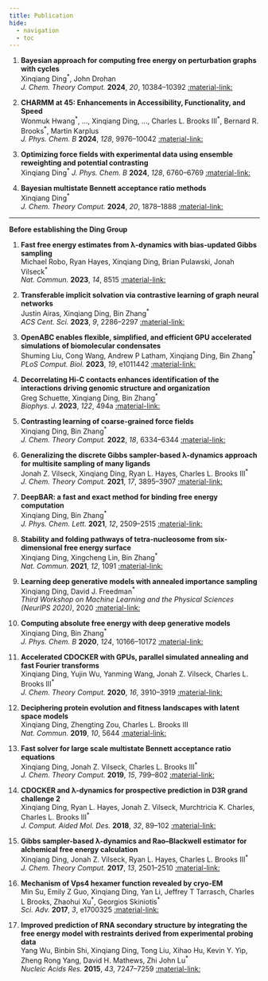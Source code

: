 ```yaml
---
title: Publication
hide:
  - navigation
  - toc
---
```


1. **Bayesian approach for computing free energy on perturbation graphs with cycles**   
Xinqiang Ding<sup>\*</sup>, John Drohan  
*J. Chem. Theory Comput.* **2024**, *20*, 10384–10392
[:material-link:](https://pubs.acs.org/doi/full/10.1021/acs.jctc.4c00948)

1. **CHARMM at 45: Enhancements in Accessibility, Functionality, and Speed**  
Wonmuk Hwang<sup>\*</sup>, ..., Xinqiang Ding, ..., Charles L. Brooks III<sup>\*</sup>, Bernard R. Brooks<sup>\*</sup>, Martin Karplus  
*J. Phys. Chem. B* **2024**, *128*, 9976–10042
[:material-link:](https://pubs.acs.org/doi/full/10.1021/acs.jpcb.4c04100)

1. **Optimizing force fields with experimental data using ensemble reweighting and potential contrasting**  
Xinqiang Ding<sup>\*</sup> 
*J. Phys. Chem. B* **2024**, *128*, 6760–6769
[:material-link:](https://pubs.acs.org/doi/10.1021/acs.jpcb.4c02147)

1. **Bayesian multistate Bennett acceptance ratio methods**  
Xinqiang Ding<sup>\*</sup>  
*J. Chem. Theory Comput.* **2024**, *20*, 1878–1888
[:material-link:](https://pubs.acs.org/doi/10.1021/acs.jctc.3c01212)
---
**Before establishing the Ding Group**

1. **Fast free energy estimates from λ-dynamics with bias-updated Gibbs sampling**  
Michael Robo, Ryan Hayes, Xinqiang Ding, Brian Pulawski, Jonah Vilseck<sup>\*</sup>  
*Nat. Commun.* **2023**, *14*, 8515
[:material-link:](https://www.nature.com/articles/s41467-023-44208-9)

1. **Transferable implicit solvation via contrastive learning of graph neural networks**  
Justin Airas, Xinqiang Ding, Bin Zhang<sup>\*</sup>  
*ACS Cent. Sci.* **2023**, *9*, 2286–2297
[:material-link:](https://pubs.acs.org/doi/10.1021/acscentsci.3c01160)


1. **OpenABC enables flexible, simplified, and efficient GPU accelerated simulations of biomolecular condensates**  
Shuming Liu, Cong Wang, Andrew P Latham, Xinqiang Ding, Bin Zhang<sup>\*</sup>  
*PLoS Comput. Biol.* **2023**, *19*, e1011442
[:material-link:](https://journals.plos.org/ploscompbiol/article?id=10.1371/journal.pcbi.1011442)


1. **Decorrelating Hi-C contacts enhances identification of the interactions driving genomic structure and organization**  
Greg Schuette, Xinqiang Ding, Bin Zhang<sup>\*</sup>  
*Biophys. J.* **2023**, *122*, 494a
[:material-link:](https://doi.org/10.1016/j.bpj.2022.11.2638)

1. **Contrasting learning of coarse-grained force fields**  
Xinqiang Ding, Bin Zhang<sup>\*</sup>  
*J. Chem. Theory Comput.* **2022**, *18*, 6334–6344
[:material-link:](https://doi.org/10.1021/acs.jctc.2c00616)


1. **Generalizing the discrete Gibbs sampler-based λ-dynamics approach for multisite sampling of many ligands**  
Jonah Z. Vilseck, Xinqiang Ding, Ryan L. Hayes, Charles L. Brooks III<sup>\*</sup>  
*J. Chem. Theory Comput.* **2021**, *17*, 3895–3907
[:material-link:](https://doi.org/10.1021/acs.jctc.1c00176)


1. **DeepBAR: a fast and exact method for binding free energy computation**  
Xinqiang Ding, Bin Zhang<sup>\*</sup>  
*J. Phys. Chem. Lett.* **2021**, *12*, 2509–2515
[:material-link:](https://doi.org/10.1021/acs.jpclett.1c00189)

1. **Stability and folding pathways of tetra-nucleosome from six-dimensional free energy surface**  
Xinqiang Ding, Xingcheng Lin, Bin Zhang<sup>\*</sup>  
*Nat. Commun.* **2021**, *12*, 1091
[:material-link:](https://doi.org/10.1038/s41467-021-21377-z)

1. **Learning deep generative models with annealed importance sampling**  
Xinqiang Ding, David J. Freedman<sup>\*</sup>  
*Third Workshop on Machine Learning and the Physical Sciences (NeurIPS 2020)*, 2020
[:material-link:](https://arxiv.org/abs/1906.04904)

1. **Computing absolute free energy with deep generative models**  
Xinqiang Ding, Bin Zhang<sup>\*</sup>  
*J. Phys. Chem. B* **2020**, *124*, 10166–10172
[:material-link:](https://doi.org/10.1021/acs.jpcb.0c08645)

1. **Accelerated CDOCKER with GPUs, parallel simulated annealing and fast Fourier transforms**  
Xinqiang Ding, Yujin Wu, Yanming Wang, Jonah Z. Vilseck, Charles L. Brooks III<sup>\*</sup>  
*J. Chem. Theory Comput.* **2020**, *16*, 3910–3919
[:material-link:](https://doi.org/10.1021/acs.jctc.0c00145)

1. **Deciphering protein evolution and fitness landscapes with latent space models**  
Xinqiang Ding, Zhengting Zou, Charles L. Brooks III  
*Nat. Commun.* **2019**, *10*, 5644
[:material-link:](https://doi.org/10.1038/s41467-019-13633-0)

1. **Fast solver for large scale multistate Bennett acceptance ratio equations**  
Xinqiang Ding, Jonah Z. Vilseck, Charles L. Brooks III<sup>\*</sup>  
*J. Chem. Theory Comput.* **2019**, *15*, 799–802
[:material-link:](https://doi.org/10.1021/acs.jctc.8b01010)

1. **CDOCKER and λ-dynamics for prospective prediction in D3R grand challenge 2**  
Xinqiang Ding, Ryan L. Hayes, Jonah Z. Vilseck, Murchtricia K. Charles, Charles L. Brooks III<sup>\*</sup>  
*J. Comput. Aided Mol. Des.* **2018**, *32*, 89–102
[:material-link:](https://doi.org/10.1007/s10822-017-0050-5)

1. **Gibbs sampler-based λ-dynamics and Rao–Blackwell estimator for alchemical free energy calculation**  
Xinqiang Ding, Jonah Z. Vilseck, Ryan L. Hayes, Charles L. Brooks III<sup>\*</sup>  
*J. Chem. Theory Comput.* **2017**, *13*, 2501–2510
[:material-link:](https://doi.org/10.1021/acs.jctc.7b00204)

1. **Mechanism of Vps4 hexamer function revealed by cryo-EM**  
Min Su, Emily Z Guo, Xinqiang Ding, Yan Li, Jeffrey T Tarrasch, Charles L Brooks, Zhaohui Xu<sup>\*</sup>, Georgios Skiniotis<sup>\*</sup>  
*Sci. Adv.* **2017**, *3*, e1700325
[:material-link:](https://doi.org/10.1126/sciadv.1700325)

1. **Improved prediction of RNA secondary structure by integrating the free energy model with restraints derived from experimental probing data**  
Yang Wu, Binbin Shi, Xinqiang Ding, Tong Liu, Xihao Hu, Kevin Y. Yip, Zheng Rong Yang, David H. Mathews, Zhi John Lu<sup>\*</sup>  
*Nucleic Acids Res.* **2015**, *43*, 7247–7259
[:material-link:](https://doi.org/10.1093/nar/gkv706)

